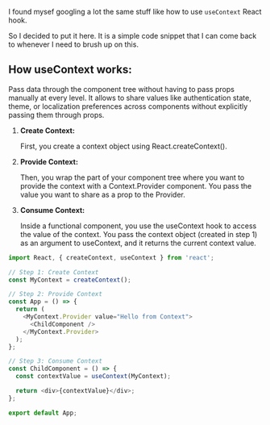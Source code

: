 I found mysef googling a lot the same stuff like how to use `useContext` React hook.

So I decided to put it here. It is a simple code snippet that I can come back to whenever I need to brush up on this.

## How useContext works:
Pass data through the component tree without having to pass props manually at every level. 
It allows to share values like authentication state, theme, or localization preferences across components without explicitly passing them through props.

1. __Create Context:__

   First, you create a context object using React.createContext().

3. __Provide Context:__

    Then, you wrap the part of your component tree where you want to provide the context with a Context.Provider component. You pass the value you want to share as a prop to the Provider.

3. __Consume Context:__

    Inside a functional component, you use the useContext hook to access the value of the context. You pass the context object (created in step 1) as an argument to useContext, and it returns the current context value.


```javascript
import React, { createContext, useContext } from 'react';

// Step 1: Create Context
const MyContext = createContext();

// Step 2: Provide Context
const App = () => {
  return (
    <MyContext.Provider value="Hello from Context">
      <ChildComponent />
    </MyContext.Provider>
  );
};

// Step 3: Consume Context
const ChildComponent = () => {
  const contextValue = useContext(MyContext);

  return <div>{contextValue}</div>;
};

export default App;


```
